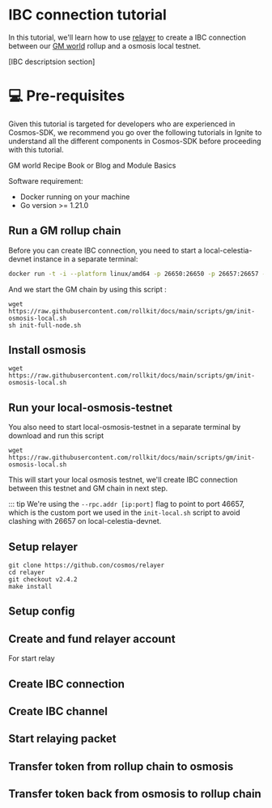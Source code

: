 # IBC connection tutorial

In this tutorial, we'll learn how to use [relayer](https://github.com/cosmos/relayer) to
create a IBC connection between our [GM world](/tutorials/gm-world) rollup and a osmosis local testnet.

[IBC descriptsion section]

# 💻 Pre-requisites
Given this tutorial is targeted for developers who are experienced in Cosmos-SDK, we recommend you go over the following tutorials in Ignite to understand all the different components in Cosmos-SDK before proceeding with this tutorial.

GM world
Recipe Book or Blog and Module Basics

Software requirement:

* Docker running on your machine
* Go version >= 1.21.0

## Run a GM rollup chain

Before you can create IBC connection, you need to start a
local-celestia-devnet instance in a separate terminal:

```bash
docker run -t -i --platform linux/amd64 -p 26650:26650 -p 26657:26657 -p 26658:26658 -p 26659:26659 -p 9090:9090 ghcr.io/rollkit/local-celestia-devnet:v0.12.6
```
And we start the GM chain by using this script :
```
wget https://raw.githubusercontent.com/rollkit/docs/main/scripts/gm/init-osmosis-local.sh
sh init-full-node.sh
```

## Install osmosis

```
wget https://raw.githubusercontent.com/rollkit/docs/main/scripts/gm/init-osmosis-local.sh
```

## Run your local-osmosis-testnet
You also need to start local-osmosis-testnet in a separate terminal by download and run this script
```
wget https://raw.githubusercontent.com/rollkit/docs/main/scripts/gm/init-osmosis-local.sh
```
This will start your local osmosis testnet, we'll create IBC connection between this testnet and GM chain in next step.

::: tip
We're using the `--rpc.addr [ip:port]` flag to point to port 46657, which is
the custom port we used in the `init-local.sh` script to avoid
clashing with 26657 on local-celestia-devnet. 

## Setup relayer

```
git clone https://github.con/cosmos/relayer
cd relayer
git checkout v2.4.2
make install
```

## Setup config

## Create and fund relayer account
For start relay 

## Create IBC connection

## Create IBC channel

## Start relaying packet

## Transfer token from rollup chain to osmosis

## Transfer token back from osmosis to rollup chain
